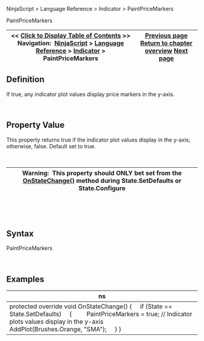 ﻿


NinjaScript \> Language Reference \> Indicator \> PaintPriceMarkers






















PaintPriceMarkers







| \<\< [Click to Display Table of Contents](paintpricemarkers.md) \>\> **Navigation:**     [NinjaScript](ninjascript.md) \> [Language Reference](language_reference_wip.md) \> [Indicator](indicator.md) \> PaintPriceMarkers | [Previous page](issuspendedwhileinactive.md) [Return to chapter overview](indicator.md) [Next page](showtransparentplotsindatabox.md) |
| --- | --- |











## Definition


If true, any indicator plot values display price markers in the y\-axis.


 


## Property Value


This property returns true if the indicator plot values display in the y\-axis; otherwise, false. Default set to true.


 




| Warning:  This property should ONLY bet set from the [OnStateChange()](onstatechange.md) method during State.SetDefaults or State.Configure |
| --- |



 


 


## Syntax


PaintPriceMarkers


 


## Examples




| ns |
| --- |
| protected override void OnStateChange() {      if (State \=\= State.SetDefaults)      {          PaintPriceMarkers \= true; // Indicator plots values display in the y\-axis               AddPlot(Brushes.Orange, "SMA");      } } |









